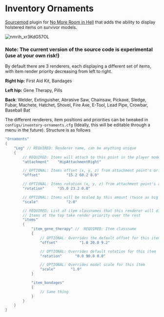 # Inventory Ornaments
[Sourcemod](https://www.sourcemod.net) plugin for [No More Room in Hell](https://store.steampowered.com/app/224260) that adds the ability to display holstered items on survivor models. 

![nmrih_xr3KdG57OL](https://user-images.githubusercontent.com/11559683/116795572-632e2f00-aaac-11eb-94cb-7d799fc72e7e.png)

### Note: The current version of the source code is experimental (use at your own risk!)

By default there are 3 renderers, each displaying a different set of items, with item render priority decreasing from left to right.

**Right hip:** First Aid Kit, Bandages

**Left hip:** Gene Therapy, Pills

**Back**: Welder, Extinguisher, Abrasive Saw, Chainsaw, Pickaxe, Sledge, Fubar, Machete, Hatchet, Shovel, Fire Axe, E-Tool, Lead Pipe, Crowbar, Baseball Bat 

The different renderers, item positions and priorities can be tweaked in `configs/inventory-ornaments.cfg` (Ideally, this will be editable through a menu in the future).
Structure is as follows
```cpp
"Ornaments"
{
	"Leg" // REQUIRED: Renderer name, can be anything unique
	{
		// REQUIRED: Items will attach to this point in the player model
		"attachment" 	"HipAttachmentRight"

		// OPTIONAL: Items offset (x, y, z) from attachment point's origin
		"offset"			"15.2 60.2 8.0"				

		// OPTIONAL: Items rotation (x, y, z) from attachment point's angles
		"rotation"		"35.0 23.2 0.0"				

		// OPTIONAL: Items will be scaled by this amount (twice as big in this case)
		"scale" 			"2.0"									

		// REQUIRED: List of item classnames that this renderer will display. 
		// Items at the top take render priority over the rest
		"items"		
		{
			"item_gene_therapy"	//  REQUIRED: Item classname
			{
				// OPTIONAL: Overrides the default offset for this item
				"offset"		  "1.0 20.0 9.2"

				// OPTIONAL: Overrides default rotation for this item
				"rotation"		"0.0 90.0 0.0"

				// OPTIONAL: Overrides model scale for this item
				"scale"       "1.0"               
			}

			"item_bandages"
			{
				// Same thing
			}
		}
	}
}
```
